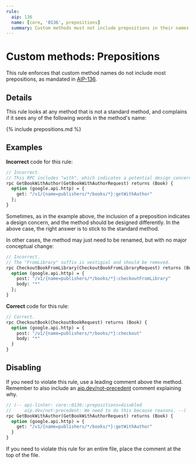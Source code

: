```yaml
---
rule:
  aip: 136
  name: [core, '0136', prepositions]
  summary: Custom methods must not include prepositions in their names.
---
```


# Custom methods: Prepositions

This rule enforces that custom method names do not include most prepositions,
as mandated in [AIP-136][].

## Details

This rule looks at any method that is not a standard method, and complains if
it sees any of the following words in the method's name:

{% include prepositions.md %}

## Examples

**Incorrect** code for this rule:

```proto
// Incorrect.
// This RPC includes "with", which indicates a potential design concern.
rpc GetBookWithAuthor(GetBookWithAuthorRequest) returns (Book) {
  option (google.api.http) = {
    get: "/v1/{name=publishers/*/books/*}:getWithAuthor"
  };
}
```

Sometimes, as in the example above, the inclusion of a preposition indicates a
design concern, and the method should be designed differently. In the above
case, the right answer is to stick to the standard method.

In other cases, the method may just need to be renamed, but with no major
conceptual change:

```proto
// Incorrect.
// The "FromLibrary" suffix is vestigial and should be removed.
rpc CheckoutBookFromLibrary(CheckoutBookFromLibraryRequest) returns (Book) {
  option (google.api.http) = {
    post: "/v1/{name=publishers/*/books/*}:checkoutFromLibrary"
    body: "*"
  };
}
```

**Correct** code for this rule:

```proto
// Correct.
rpc CheckoutBook(CheckoutBookRequest) returns (Book) {
  option (google.api.http) = {
    post: "/v1/{name=publishers/*/books/*}:checkout"
    body: "*"
  }
}
```

## Disabling

If you need to violate this rule, use a leading comment above the method.
Remember to also include an [aip.dev/not-precedent][] comment explaining why.

```proto
// (-- api-linter: core::0136::prepositions=disabled
//     aip.dev/not-precedent: We need to do this because reasons. --)
rpc GetBookWithAuthor(GetBookWithAuthorRequest) returns (Book) {
  option (google.api.http) = {
    get: "/v1/{name=publishers/*/books/*}:getWithAuthor"
  }
}
```

If you need to violate this rule for an entire file, place the comment at the
top of the file.

[aip-136]: https://aip.dev/136
[aip.dev/not-precedent]: https://aip.dev/not-precedent
